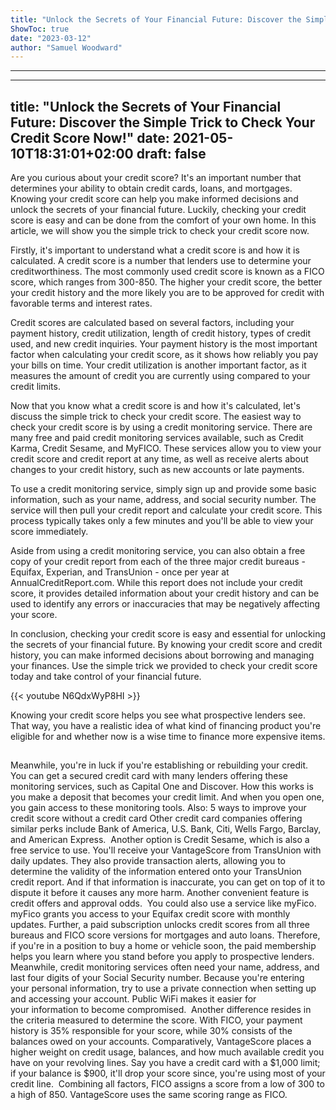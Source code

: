 ```yaml
---
title: "Unlock the Secrets of Your Financial Future: Discover the Simple Trick to Check Your Credit Score Now!"
ShowToc: true 
date: "2023-03-12"
author: "Samuel Woodward"
---
```

*****
---
title: "Unlock the Secrets of Your Financial Future: Discover the Simple Trick to Check Your Credit Score Now!"
date: 2021-05-10T18:31:01+02:00
draft: false
---

Are you curious about your credit score? It's an important number that determines your ability to obtain credit cards, loans, and mortgages. Knowing your credit score can help you make informed decisions and unlock the secrets of your financial future. Luckily, checking your credit score is easy and can be done from the comfort of your own home. In this article, we will show you the simple trick to check your credit score now.

Firstly, it's important to understand what a credit score is and how it is calculated. A credit score is a number that lenders use to determine your creditworthiness. The most commonly used credit score is known as a FICO score, which ranges from 300-850. The higher your credit score, the better your credit history and the more likely you are to be approved for credit with favorable terms and interest rates. 

Credit scores are calculated based on several factors, including your payment history, credit utilization, length of credit history, types of credit used, and new credit inquiries. Your payment history is the most important factor when calculating your credit score, as it shows how reliably you pay your bills on time. Your credit utilization is another important factor, as it measures the amount of credit you are currently using compared to your credit limits. 

Now that you know what a credit score is and how it's calculated, let's discuss the simple trick to check your credit score. The easiest way to check your credit score is by using a credit monitoring service. There are many free and paid credit monitoring services available, such as Credit Karma, Credit Sesame, and MyFICO. These services allow you to view your credit score and credit report at any time, as well as receive alerts about changes to your credit history, such as new accounts or late payments. 

To use a credit monitoring service, simply sign up and provide some basic information, such as your name, address, and social security number. The service will then pull your credit report and calculate your credit score. This process typically takes only a few minutes and you'll be able to view your score immediately. 

Aside from using a credit monitoring service, you can also obtain a free copy of your credit report from each of the three major credit bureaus - Equifax, Experian, and TransUnion - once per year at AnnualCreditReport.com. While this report does not include your credit score, it provides detailed information about your credit history and can be used to identify any errors or inaccuracies that may be negatively affecting your score. 

In conclusion, checking your credit score is easy and essential for unlocking the secrets of your financial future. By knowing your credit score and credit history, you can make informed decisions about borrowing and managing your finances. Use the simple trick we provided to check your credit score today and take control of your financial future.

{{< youtube N6QdxWyP8HI >}} 



Knowing your credit score helps you see what prospective lenders see. That way, you have a realistic idea of what kind of financing product you're eligible for and whether now is a wise time to finance more expensive items.

 
## 


Meanwhile, you're in luck if you're establishing or rebuilding your credit. You can get a secured credit card with many lenders offering these monitoring services, such as Capital One and Discover. How this works is you make a deposit that becomes your credit limit. And when you open one, you gain access to these monitoring tools.
Also: 5 ways to improve your credit score without a credit card
Other credit card companies offering similar perks include Bank of America, U.S. Bank, Citi, Wells Fargo, Barclay, and American Express. 
Another option is Credit Sesame, which is also a free service to use. You'll receive your VantageScore from TransUnion with daily updates. They also provide transaction alerts, allowing you to determine the validity of the information entered onto your TransUnion credit report. And if that information is inaccurate, you can get on top of it to dispute it before it causes any more harm. Another convenient feature is credit offers and approval odds. 
You could also use a service like myFico. myFico grants you access to your Equifax credit score with monthly updates. Further, a paid subscription unlocks credit scores from all three bureaus and FICO score versions for mortgages and auto loans. Therefore, if you're in a position to buy a home or vehicle soon, the paid membership helps you learn where you stand before you apply to prospective lenders. 
Meanwhile, credit monitoring services often need your name, address, and last four digits of your Social Security number. Because you're entering your personal information, try to use a private connection when setting up and accessing your account. Public WiFi makes it easier for your information to become compromised. 
Another difference resides in the criteria measured to determine the score. With FICO, your payment history is 35% responsible for your score, while 30% consists of the balances owed on your accounts. Comparatively, VantageScore places a higher weight on credit usage, balances, and how much available credit you have on your revolving lines. Say you have a credit card with a $1,000 limit; if your balance is $900, it'll drop your score since, you're using most of your credit line. 
Combining all factors, FICO assigns a score from a low of 300 to a high of 850. VantageScore uses the same scoring range as FICO. 




